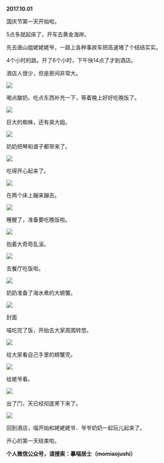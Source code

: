 
          
            
**2017.10.01**

国庆节第一天开始啦。

5点多就起床了，开车去黄金海岸。

先去唐山姐姥姥姥爷，一路上各种事故车把高速堵了个结结实实。

4个小时的路，开了6个小时，下午快14点了才到酒店。

酒店人很少，但是房间非常大。




![](img/51001-6b57e4ec6bf31a63.jpg)




喝点酸奶，吃点东西补充一下，等着晚上好好吃晚饭了。




![](img/51001-451f49b5e3f8bdaf.jpg)




巨大的蜘蛛，还有臭大姐。




![](img/51001-61906c4267c63081.jpg)




奶奶把琴和谱子都带来了。




![](img/51001-61dea0941dad36c8.jpg)




吃得开心起来了。




![](img/51001-e91baecac4ca808b.jpg)




在两个床上蹦来蹦去。




![](img/51001-dd04c2fc64d4d7c2.jpg)




睡醒了，准备要吃晚饭啦。




![](img/51001-f9eb01c1c6d20657.jpg)




抱着大奇奇乱滚。




![](img/51001-525755352d07094f.jpg)




去餐厅吃饭啦。




![](img/51001-efde685d2071740b.jpg)




奶奶准备了海水煮的大螃蟹。




![](img/51001-61465dab4678a8f5.jpg)

封面


喵吃完了饭，开始去大家周围转悠。




![](img/51001-261813f15b1f7deb.jpg)




给大家看自己手里的螃蟹壳。




![](img/51001-74aadb00cf230dba.jpg)




给姥爷看。




![](img/51001-27ad7b30954db548.jpg)




出了门，天已经彻底黑下来了。




![](img/51001-8eba515f51b1179b.jpg)




回到酒店，喵开始和姥姥姥爷、爷爷奶奶一起玩儿起来了。

开心的第一天结束啦。


**个人微信公众号，请搜索：摹喵居士（momiaojushi）**

          
        